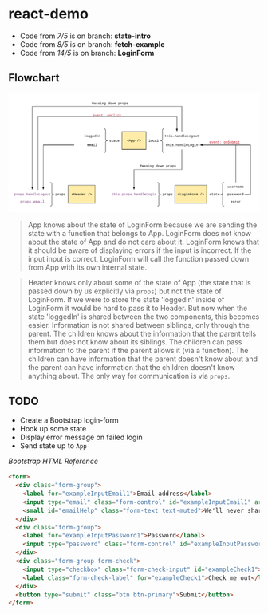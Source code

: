 # react-demo

* Code from _7/5_ is on branch: **state-intro**
* Code from _8/5_ is on branch: **fetch-example**
* Code from _14/5_ is on branch: **LoginForm**

## Flowchart

![React Flowchart](react_flowchart.png)

> App knows about the state of LoginForm because we are sending the state with a function that belongs to App. LoginForm does not know about the state of App and do not care about it. LoginForm knows that it should be aware of displaying errors if the input is incorrect. If the input input is correct, LoginForm will call the function passed down from App with its own internal state.

> Header knows only about some of the state of App (the state that is passed down by us explicitly via `props`) but not the state of LoginForm. If we were to store the state 'loggedIn' inside of LoginForm it would be hard to pass it to Header. But now when the state 'loggedIn' is shared between the two components, this becomes easier. Information is not shared between siblings, only through the parent. The children knows about the information that the parent tells them but does not know about its siblings. The children can pass information to the parent if the parent allows it (via a function). The children can have information that the parent doesn't know about and the parent can have information that the children doesn't know anything about. The only way for communication is via `props`.

## TODO

* Create a Bootstrap login-form
* Hook up some state
* Display error message on failed login
* Send state up to `App`

_Bootstrap HTML Reference_
```html
<form>
  <div class="form-group">
    <label for="exampleInputEmail1">Email address</label>
    <input type="email" class="form-control" id="exampleInputEmail1" aria-describedby="emailHelp" placeholder="Enter email">
    <small id="emailHelp" class="form-text text-muted">We'll never share your email with anyone else.</small>
  </div>
  <div class="form-group">
    <label for="exampleInputPassword1">Password</label>
    <input type="password" class="form-control" id="exampleInputPassword1" placeholder="Password">
  </div>
  <div class="form-group form-check">
    <input type="checkbox" class="form-check-input" id="exampleCheck1">
    <label class="form-check-label" for="exampleCheck1">Check me out</label>
  </div>
  <button type="submit" class="btn btn-primary">Submit</button>
</form>
```
